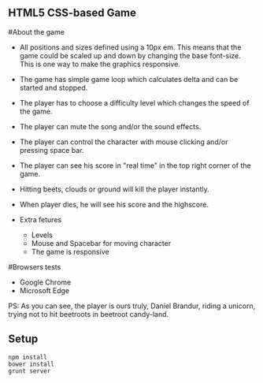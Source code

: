 ## HTML5 CSS-based Game

#About the game

* All positions and sizes defined using a 10px em. This means that the game could be scaled up and down by changing the base font-size. This is one way to make the graphics responsive.
* The game has simple game loop which calculates delta and can be started and stopped.
* The player has to choose a difficulty level which changes the speed of the game.
* The player can mute the song and/or the sound effects.
* The player can control the character with mouse clicking and/or pressing space bar.
* The player can see his score in "real time" in the top right corner of the game.
* Hitting beets, clouds or ground will kill the player instantly.
* When player dies, he will see his score and the highscore.

* Extra fetures
	* Levels
	* Mouse and Spacebar for moving character
	* The game is responsive

#Browsers tests

* Google Chrome
* Microsoft Edge

PS: As you can see, the player is ours truly, Daníel Brandur, riding a unicorn, trying not to hit beetroots in beetroot candy-land.


## Setup

```
npm install
bower install
grunt server
```